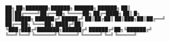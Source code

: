 ██╗    ██╗███████╗██████╗     ██████╗     ██████╗ 
██║    ██║██╔════╝██╔══██╗    ╚════██╗   ██╔═████╗
██║ █╗ ██║█████╗  ██████╔╝     █████╔╝   ██║██╔██║
██║███╗██║██╔══╝  ██╔══██╗     ╚═══██╗   ████╔╝██║
╚███╔███╔╝███████╗██████╔╝    ██████╔╝██╗╚██████╔╝
 ╚══╝╚══╝ ╚══════╝╚═════╝     ╚═════╝ ╚═╝ ╚═════╝
